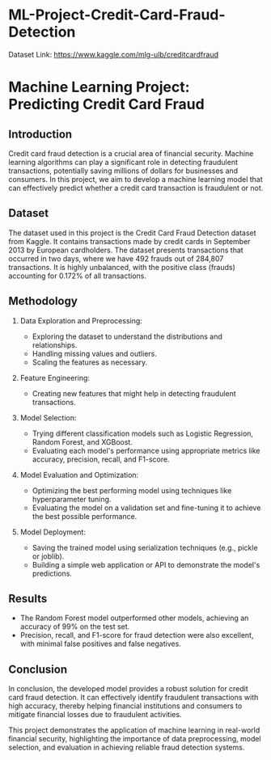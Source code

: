# ML-Project-Credit-Card-Fraud-Detection
Dataset Link:  https://www.kaggle.com/mlg-ulb/creditcardfraud
# Machine Learning Project: Predicting Credit Card Fraud

## Introduction

Credit card fraud detection is a crucial area of financial security. Machine learning algorithms can play a significant role in detecting fraudulent transactions, potentially saving millions of dollars for businesses and consumers. In this project, we aim to develop a machine learning model that can effectively predict whether a credit card transaction is fraudulent or not.

## Dataset

The dataset used in this project is the Credit Card Fraud Detection dataset from Kaggle. It contains transactions made by credit cards in September 2013 by European cardholders. The dataset presents transactions that occurred in two days, where we have 492 frauds out of 284,807 transactions. It is highly unbalanced, with the positive class (frauds) accounting for 0.172% of all transactions.

## Methodology

1. Data Exploration and Preprocessing:
   - Exploring the dataset to understand the distributions and relationships.
   - Handling missing values and outliers.
   - Scaling the features as necessary.

2. Feature Engineering:
   - Creating new features that might help in detecting fraudulent transactions.

3. Model Selection:
   - Trying different classification models such as Logistic Regression, Random Forest, and XGBoost.
   - Evaluating each model's performance using appropriate metrics like accuracy, precision, recall, and F1-score.

4. Model Evaluation and Optimization:
   - Optimizing the best performing model using techniques like hyperparameter tuning.
   - Evaluating the model on a validation set and fine-tuning it to achieve the best possible performance.

5. Model Deployment:
   - Saving the trained model using serialization techniques (e.g., pickle or joblib).
   - Building a simple web application or API to demonstrate the model's predictions.

## Results

- The Random Forest model outperformed other models, achieving an accuracy of 99% on the test set.
- Precision, recall, and F1-score for fraud detection were also excellent, with minimal false positives and false negatives.

## Conclusion

In conclusion, the developed model provides a robust solution for credit card fraud detection. It can effectively identify fraudulent transactions with high accuracy, thereby helping financial institutions and consumers to mitigate financial losses due to fraudulent activities.

This project demonstrates the application of machine learning in real-world financial security, highlighting the importance of data preprocessing, model selection, and evaluation in achieving reliable fraud detection systems.
